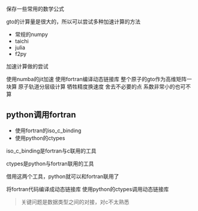 保存一些常用的数学公式

gto的计算量是很大的，所以可以尝试多种加速计算的方法
- 常规的numpy
- taichi
- julia
- f2py


加速计算做的尝试

使用numba的jit加速
使用fortran编译动态链接库
整个原子的gto作为高维矩阵一块算
原子轨道分层级计算
牺牲精度换速度
舍去不必要的点
系数非常小的也可不算

## python调用fortran
- 使用fortran的iso_c_binding
- 使用python的ctypes

iso_c_binding是fortran与c联用的工具

ctypes是python与fortran联用的工具

借用这两个工具，python就可以和fortran联用了

将fortran代码编译成动态链接库
使用python的ctypes调用动态链接库

> 关键问题是数据类型之间的对接，对c不太熟悉